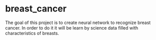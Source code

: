 # breast_cancer
The goal of this project is to create neural network to recognize breast cancer. In order to do it it will be learn by science data filled with characteristics of breasts.
